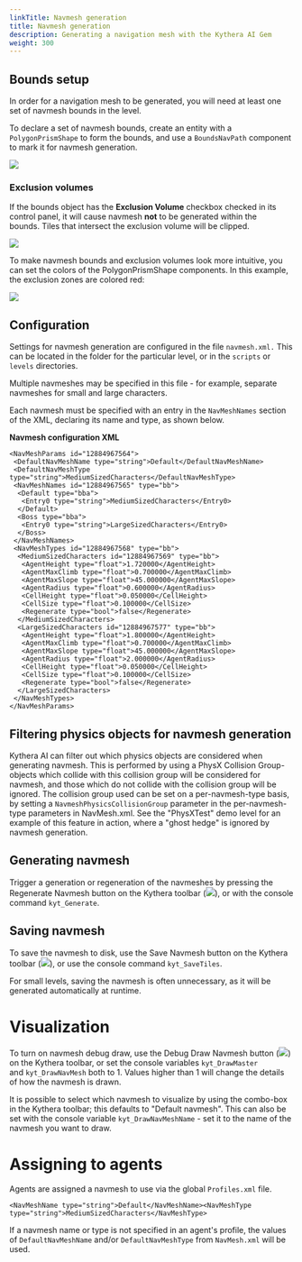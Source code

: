 ```yaml
---
linkTitle: Navmesh generation
title: Navmesh generation
description: Generating a navigation mesh with the Kythera AI Gem
weight: 300
---
```


Bounds setup
------------

In order for a navigation mesh to be generated, you will need at least one set of navmesh bounds in the level.

To declare a set of navmesh bounds, create an entity with a `PolygonPrismShape` to form the bounds, and use a `BoundsNavPath` component to mark it for navmesh generation.

![](/images/user-guide/gems/kythera-ai/navmesh-generation-bounds-setup.png)

  

### Exclusion volumes

If the bounds object has the **Exclusion Volume** checkbox checked in its control panel, it will cause navmesh **not** to be generated within the bounds. Tiles that intersect the exclusion volume will be clipped.

![](/images/user-guide/gems/kythera-ai/navmesh-generation-exclusion-volumes.png)

  

To make navmesh bounds and exclusion volumes look more intuitive, you can set the colors of the PolygonPrismShape components. In this example, the exclusion zones are colored red:

![](/images/user-guide/gems/kythera-ai/navmesh-generation-exclusion-volumes-red.png)

Configuration
-------------

Settings for navmesh generation are configured in the file `navmesh.xml.` This can be located in the folder for the particular level, or in the `scripts` or `levels` directories.

Multiple navmeshes may be specified in this file - for example, separate navmeshes for small and large characters. 

Each navmesh must be specified with an entry in the `NavMeshNames` section of the XML, declaring its name and type, as shown below.

**Navmesh configuration XML**

```
<NavMeshParams id="12884967564">
 <DefaultNavMeshName type="string">Default</DefaultNavMeshName>
 <DefaultNavMeshType type="string">MediumSizedCharacters</DefaultNavMeshType>
 <NavMeshNames id="12884967565" type="bb">
  <Default type="bba">
   <Entry0 type="string">MediumSizedCharacters</Entry0>
  </Default>
  <Boss type="bba">
   <Entry0 type="string">LargeSizedCharacters</Entry0>
  </Boss>
 </NavMeshNames>
 <NavMeshTypes id="12884967568" type="bb">
  <MediumSizedCharacters id="12884967569" type="bb">
   <AgentHeight type="float">1.720000</AgentHeight>
   <AgentMaxClimb type="float">0.700000</AgentMaxClimb>
   <AgentMaxSlope type="float">45.000000</AgentMaxSlope>
   <AgentRadius type="float">0.600000</AgentRadius>
   <CellHeight type="float">0.050000</CellHeight>
   <CellSize type="float">0.100000</CellSize>
   <Regenerate type="bool">false</Regenerate>
  </MediumSizedCharacters>
  <LargeSizedCharacters id="12884967577" type="bb">
   <AgentHeight type="float">1.800000</AgentHeight>
   <AgentMaxClimb type="float">0.700000</AgentMaxClimb>
   <AgentMaxSlope type="float">45.000000</AgentMaxSlope>
   <AgentRadius type="float">2.000000</AgentRadius>
   <CellHeight type="float">0.050000</CellHeight>
   <CellSize type="float">0.100000</CellSize>
   <Regenerate type="bool">false</Regenerate>
  </LargeSizedCharacters>
 </NavMeshTypes>
</NavMeshParams>
```

  

Filtering physics objects for navmesh generation
------------------------------------------------

Kythera AI can filter out which physics objects are considered when generating navmesh. This is performed by using a PhysX Collision Group- objects which collide with this collision group will be considered for navmesh, and those which do not collide with the collision group will be ignored. The collision group used can be set on a per-navmesh-type basis, by setting a `NavmeshPhysicsCollisionGroup` parameter in the per-navmesh-type parameters in NavMesh.xml. See the "PhysXTest" demo level for an example of this feature in action, where a "ghost hedge" is ignored by navmesh generation. 

Generating navmesh
------------------

Trigger a generation or regeneration of the navmeshes by pressing the Regenerate Navmesh button on the Kythera toolbar (![](/images/user-guide/gems/kythera-ai/toolbar-regenerate-navmesh.png)), or with the console command `kyt_Generate`.

Saving navmesh
--------------

To save the navmesh to disk, use the Save Navmesh button on the Kythera toolbar (![](/images/user-guide/gems/kythera-ai/toolbar-save-navmesh.png)), or use the console command `kyt_SaveTiles`.

For small levels, saving the navmesh is often unnecessary, as it will be generated automatically at runtime.

Visualization
=============

To turn on navmesh debug draw, use the Debug Draw Navmesh button (![](/images/user-guide/gems/kythera-ai/toolbar-debug-draw-navmesh.png)) on the Kythera toolbar, or set the console variables `kyt_DrawMaster` and `kyt_DrawNavMesh` both to 1. Values higher than 1 will change the details of how the navmesh is drawn.

It is possible to select which navmesh to visualize by using the combo-box in the Kythera toolbar; this defaults to "Default navmesh". This can also be set with the console variable `kyt_DrawNavMeshName` - set it to the name of the navmesh you want to draw.


Assigning to agents
===================

Agents are assigned a navmesh to use via the global `Profiles.xml` file. 

```
<NavMeshName type="string">Default</NavMeshName><NavMeshType type="string">MediumSizedCharacters</NavMeshType>
```

If a navmesh name or type is not specified in an agent's profile, the values of `DefaultNavMeshName` and/or `DefaultNavMeshType` from `NavMesh.xml` will be used.